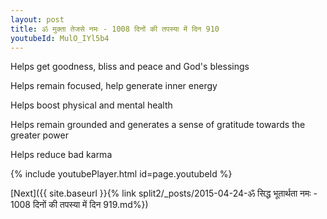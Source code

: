 ```yaml
---
layout: post
title: ॐ मुक्ता तेजसे नमः - 1008 दिनों की तपस्या में दिन 910
youtubeId: MulO_IYl5b4
---
```

 
 
Helps get goodness, bliss and peace and God's blessings
 
Helps remain focused, help generate inner energy 
 
Helps boost physical and mental health 
 
Helps remain grounded and generates a sense of gratitude towards the greater power 
 
Helps reduce bad karma
 
 
 
 


{% include youtubePlayer.html id=page.youtubeId %}
 
[Next]({{ site.baseurl }}{% link  split2/_posts/2015-04-24-ॐ सिद्ध भूतार्थता नमः - 1008 दिनों की तपस्या में दिन 919.md%})
 
